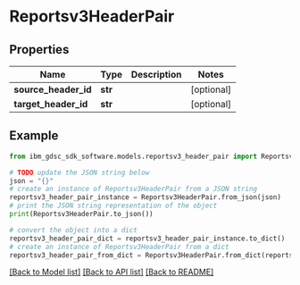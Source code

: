 # Reportsv3HeaderPair


## Properties

Name | Type | Description | Notes
------------ | ------------- | ------------- | -------------
**source_header_id** | **str** |  | [optional] 
**target_header_id** | **str** |  | [optional] 

## Example

```python
from ibm_gdsc_sdk_software.models.reportsv3_header_pair import Reportsv3HeaderPair

# TODO update the JSON string below
json = "{}"
# create an instance of Reportsv3HeaderPair from a JSON string
reportsv3_header_pair_instance = Reportsv3HeaderPair.from_json(json)
# print the JSON string representation of the object
print(Reportsv3HeaderPair.to_json())

# convert the object into a dict
reportsv3_header_pair_dict = reportsv3_header_pair_instance.to_dict()
# create an instance of Reportsv3HeaderPair from a dict
reportsv3_header_pair_from_dict = Reportsv3HeaderPair.from_dict(reportsv3_header_pair_dict)
```
[[Back to Model list]](../README.md#documentation-for-models) [[Back to API list]](../README.md#documentation-for-api-endpoints) [[Back to README]](../README.md)


